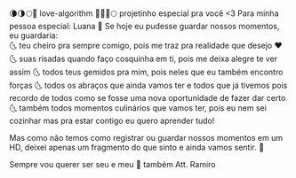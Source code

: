 🌘🌗🌕💖 love-algorithm 💖🌘🌗🌕
projetinho especial pra você &lt;3
Para minha pessoa especial:  Luana 🌙
Se hoje eu pudesse guardar nossos momentos, eu guardaria:  
    🌜 teu cheiro pra sempre comigo, pois me traz pra realidade que desejo ❤️
   🌜  suas risadas quando faço cosquinha em ti, pois me deixa alegre te ver assim
    🌜 todos teus gemidos pra mim, pois neles que eu também encontro forças
    🌜 todos os abraços que ainda vamos ter e todos que já tivemos pois recordo de todos como se fosse uma nova oportunidade de fazer dar certo
   🌜 também todos momentos culinários que vamos ter, pois eu nem sei cozinhar mas pra estar contigo eu quero aprender tudo!

Mas como não temos como registrar ou guardar nossos momentos em um HD, deixei apenas um fragmento do que sinto e ainda vamos sentir. 🐨

Sempre vou querer ser seu e meu 🐥 também 
Att. Ramiro
